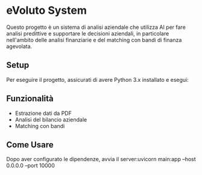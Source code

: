 # eVoluto System

Questo progetto è un sistema di analisi aziendale che utilizza AI per fare analisi predittive e supportare le decisioni aziendali, in particolare nell'ambito delle analisi finanziarie e del matching con bandi di finanza agevolata.

## Setup
Per eseguire il progetto, assicurati di avere Python 3.x installato e esegui:
## Funzionalità
- Estrazione dati da PDF
- Analisi del bilancio aziendale
- Matching con bandi

## Come Usare
Dopo aver configurato le dipendenze, avvia il server:uvicorn main:app –host 0.0.0.0 –port 10000
